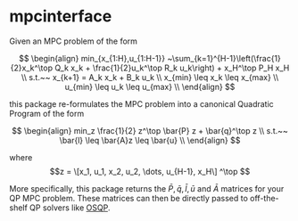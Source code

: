 # mpcinterface
Given an MPC problem of the form

$$
\begin{align}
min_{x_{1:H},u_{1:H-1}} ~\sum_{k=1}^{H-1}\left(\frac{1}{2}x_k^\top Q_k x_k + \frac{1}{2}u_k^\top R_k u_k\right) + x_H^\top P_H x_H \\
s.t.~~ x_{k+1} = A_k x_k + B_k u_k \\
x_{min} \leq x_k \leq x_{max} \\
u_{min} \leq u_k \leq u_{max} \\
\end{align} 
$$

this package re-formulates the MPC problem into a canonical Quadratic Program of the form 

$$
\begin{align}
min_z \frac{1}{2} z^\top \bar{P} z + \bar{q}^\top z \\ 
s.t.~~ \bar{l} \leq \bar{A}z \leq \bar{u} \\
\end{align}
$$

where $$z = \[x_1, u_1, x_2, u_2, \dots, u_{H-1}, x_H\] ^\top $$

More specifically, this package returns the $\bar{P}, \bar{q}, \bar{l}, \bar{u}$ and $\bar{A}$ matrices for your QP MPC problem. These matrices can then be directly passed to off-the-shelf QP solvers like [OSQP](https://github.com/google/osqp-cpp).